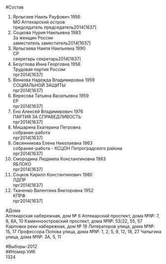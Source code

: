 #Состав  
1. Ярлыгаев Наиль Рауфович 1956  
    МО Аптекарский остров  
    председатель председатель2014[1637]  
2. Соцкова Нурия Наильевна 1983  
    За женщин России  
    заместитель заместитель2014[1637]  
3. Ярлыгаева Наиля Наильевна 1990  
    СР  
    секретарь секретарь2014[1637]  
4. Безуглова Инна Георговна 1958  
    Трудовая партия России  
    прг2014[1637]  
5. Венкова Надежда Владимировна 1959  
    СОЦИАЛЬНОЙ ЗАЩИТЫ  
    прг2014[1637]  
6. Вересова Татьяна Васильевна 1959  
    ЕР  
    прг2014[1637]  
7. Ено Алексей Владимирович 1976  
    ПАРТИЯ ЗА СПРАВЕДЛИВОСТЬ  
    прг2014[1637]  
8. Мишарина Екатерина Петровна  
    собрание-работа  
    прг2014[1637]  
9. Овсянникова Елена Николаевна 1963  
    собрание-работа - КСЦОН Петроградского района  
    прг2014[1637]  
10. Смородина Людмила Константиновна 1983  
    ЯБЛОКО  
    прг2014[1637]  
11. Соцков Кирилл Константинович 1980  
    ЛДПР  
    прг2014[1637]  
12. Ткаченко Валентина Викторовна 1952  
    КПРФ  
    прг2014[1637]  
  
  
#Дома  
Аптекарская набережная, дом № 6 Аптекарский проспект, дома №№: 7, 8, 8А, 10 Каменноостровский проспект, дома №№: 53/22, 55, 57 Карповки реки набережная, дом № 19 Литераторов улица, дома №№: 15, 17 Профессора Попова улица, дома №№: 1, 2, 5, 9, 12, 18, 27 Чапыгина улица, дома №№: 3А, 5, 11  
  
#Выборы-2012  
##Номер УИК  
1324  
